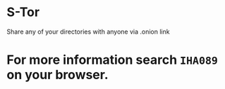 # S-Tor
Share any of your directories with anyone via .onion link

# For more information search `IHA089` on your browser.
